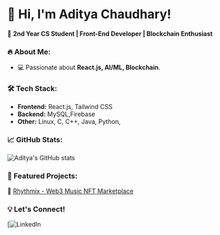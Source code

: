 # 👋 Hi, I'm Aditya Chaudhary!
🚀 **2nd Year CS Student | Front-End Developer | Blockchain Enthusiast**

### 🔥 About Me:
- 💻 Passionate about **React.js, AI/ML, Blockchain**.

### 🛠️ Tech Stack:
- **Frontend:** React.js, Tailwind CSS
- **Backend:** MySQL,Firebase
- **Other:** Linux, C, C++, Java, Python, 

### 📈 GitHub Stats:
![Aditya's GitHub stats]([https://github-readme-stats.vercel.app/api?username=your-username&show_icons=true&theme=radical](https://github.com/Aditya-Chaudhary-7724/Rhythmix))

### 🌟 Featured Projects:
🚀 [Rhythmix - Web3 Music NFT Marketplace](https://github.com/aditya-chaudhary-7724/rhythmix)

### 💡 Let's Connect!
[![LinkedIn]((https://www.linkedin.com/in/aditya-chaudhary7724/))
